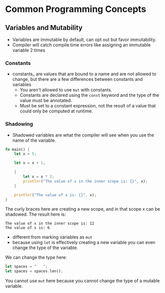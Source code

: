 # Common Programming Concepts

## Variables and Mutability

- Variables are immutable by default, can opt out but favor immutability.
- Compiler will catch compile time errors like assigning an immutable variable 2 times

### Constants

- constants_ are values that are bound to a name and are not allowed to change, but there are a few differences
  between constants and variables
  - You aren't allowed to use `mut` with constants.
  - Constants are declared using the `const` keyword and the type of the value must be annotated.
  - Must be set to a constant expression, not the result of a value that could only be computed at runtime.

### Shadowing

- Shadowed variables are what the compiler will see when you use the name of the variable.

```rust 
fn main() {
    let x = 5;

    let x = x + 1;

    {
        let x = x * 2;
        println!("The value of x in the inner scope is: {}", x);
    }

    println!("The value of x is: {}", x);
}
```

The curly braces here are creating a new scope, and in that scope x can be shadowed. The result here is:

```
The value of x in the inner scope is: 12
The value of x is: 6
```

- different from marking variables as `mut`
- because using `let` is effectively creating a new variable you can even change the type of the variable.

We can change the type here: 
```rust
let spaces = "   ";
let spaces = spaces.len();
```

You cannot use `mut` here because you cannot change the type of a mutable variable.



